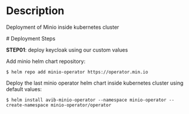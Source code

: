 # Description

Deployment of Minio inside kubernetes cluster

# Deployment Steps

**STEP01**: deploy keycloak using our custom values

Add minio helm chart repository:

```
$ helm repo add minio-operator https://operator.min.io
```

Deploy the last minio operator helm chart inside kubernetes cluster using default values:

```
$ helm install avib-minio-operator --namespace minio-operator --create-namespace minio-operator/operator
```
